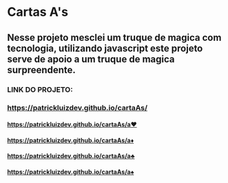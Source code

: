 # Cartas A's

## Nesse projeto mesclei um truque de magica com tecnologia, utilizando javascript este projeto serve de apoio a um truque de magica surpreendente.
###  LINK DO PROJETO:
### https://patrickluizdev.github.io/cartaAs/

#### https://patrickluizdev.github.io/cartaAs/a♥
#### https://patrickluizdev.github.io/cartaAs/a♦
#### https://patrickluizdev.github.io/cartaAs/a♣
#### https://patrickluizdev.github.io/cartaAs/a♠
